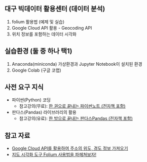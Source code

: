## 대구 빅데이터 활용센터 (데이터 분석)

1. folium 활용법 (예제 및 실습)
2. Google Cloud API 활용 - Geocoding API
3. 위치 정보를 포함하는 데이터 시각화

## 실습환경 (둘 중 하나 택1)
1. Anaconda(miniconda) 가상환경과 Jupyter Notebook이 설치된 환경
2. Google Colab (구글 코랩)

## 사전 요구 지식
- 파이썬(Python) 코딩
  - 참고강의(무료): [한 권으로 끝내는 파이썬노트 (전자책 포함)](https://learnaday.kr/open-course/python)
- 판다스(Pandas) 라이브러리의 활용
  - 참고강의(유료): [한 방으로 끝내는 판다스Pandas (전자책 포함)](https://learnaday.kr/open-course/pandas)

## 참고 자료
- [Google Cloud API를 활용하여 주소의 위도, 경도 정보 가져오기](https://teddylee777.github.io/data_science/geocoding)
- [지도 시각화 도구 Folium 사용법을 파헤쳐보자!](https://teddylee777.github.io/visualization/folium)


